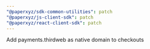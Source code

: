 ```yaml
---
"@paperxyz/sdk-common-utilities": patch
"@paperxyz/js-client-sdk": patch
"@paperxyz/react-client-sdk": patch
---
```


Add payments.thirdweb as native domain to checkouts
